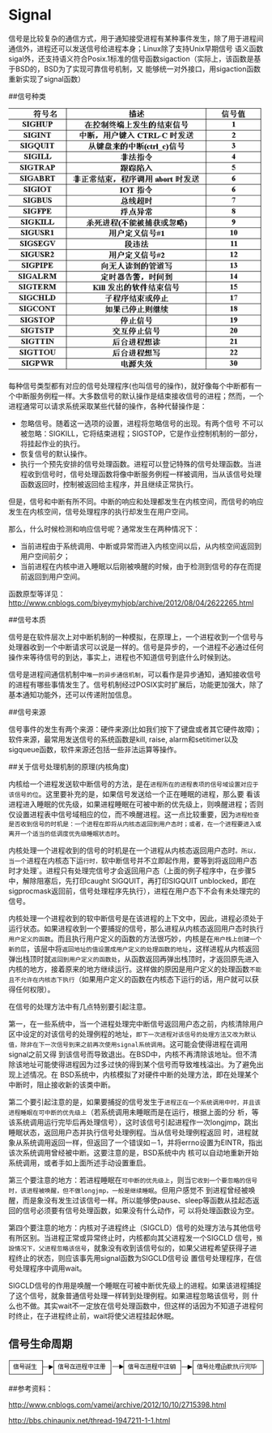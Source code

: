 # Signal




信号是比较复杂的通信方式，用于通知接受进程有某种事件发生，除了用于进程间通信外，进程还可以发送信号给进程本身；Linux除了支持Unix早期信号
语义函数sigal外，还支持语义符合Posix.1标准的信号函数sigaction（实际上，该函数是基于BSD的，BSD为了实现可靠信号机制，又
能够统一对外接口，用sigaction函数重新实现了signal函数）

##信号种类

![](images/2012110314401676.gif)

每种信号类型都有对应的信号处理程序(也叫信号的操作)，就好像每个中断都有一个中断服务例程一样。大多数信号的默认操作是结束接收信号的进程；然而，一个进程通常可以请求系统采取某些代替的操作，各种代替操作是：

- 忽略信号。随着这一选项的设置，进程将忽略信号的出现。有两个信号  不可以被忽略：SIGKILL，它将结束进程；SIGSTOP，它是作业控制机制的一部分，将挂起作业的执行。
- 恢复信号的默认操作。
- 执行一个预先安排的信号处理函数。进程可以登记特殊的信号处理函数。当进程收到信号时，信号处理函数将像中断服务例程一样被调用，当从该信号处理函数返回时，控制被返回给主程序，并且继续正常执行。

但是，信号和中断有所不同。中断的响应和处理都发生在内核空间，而信号的响应发生在内核空间，信号处理程序的执行却发生在用户空间。


那么，什么时候检测和响应信号呢？通常发生在两种情况下：

- 当前进程由于系统调用、中断或异常而进入内核空间以后，从内核空间返回到用户空间前夕；
- 当前进程在内核中进入睡眠以后刚被唤醒的时候，由于检测到信号的存在而提前返回到用户空间。


函数原型等详见：http://www.cnblogs.com/biyeymyhjob/archive/2012/08/04/2622265.html

##信号本质

信号是在软件层次上对中断机制的一种模拟，在原理上，一个进程收到一个信号与处理器收到一个中断请求可以说是一样的。信号是异步的，一个进程不必通过任何操作来等待信号的到达，事实上，进程也不知道信号到底什么时候到达。

信号是进程间通信机制中`唯一的异步通信机制`，可以看作是异步通知，通知接收信号的进程有哪些事情发生了。信号机制经过POSIX实时扩展后，功能更加强大，除了基本通知功能外，还可以传递附加信息。


##信号来源

信号事件的发生有两个来源：硬件来源(比如我们按下了键盘或者其它硬件故障)；软件来源，最常用发送信号的系统函数是kill, raise, alarm和setitimer以及sigqueue函数，软件来源还包括一些非法运算等操作。


##关于信号处理机制的原理(内核角度)

内核给一个进程发送软中断信号的方法，是在`进程所在的进程表项的信号域设置对应于该信号的位`。这里要补充的是，如果信号发送给一个正在睡眠的进程，那么要 看该进程进入睡眠的优先级，如果进程睡眠在可被中断的优先级上，则唤醒进程；否则仅设置进程表中信号域相应的位，而不唤醒进程。这一点比较重要，因为`进程检查是否收到信号的时机是：一个进程在即将从内核态返回到用户态时；或者，在一个进程要进入或离开一个适当的低调度优先级睡眠状态时`。    

内核处理一个进程收到的信号的时机是在一个进程从内核态返回用户态时`。所以，当一个`进程在内核态下运`行时，`软中断信号并不立即起作用，要等到将返回用户态时才处理`。进程只有处理完信号才会返回用户态（上面的例子程序中，在步骤5中，解除阻塞后，先打印caught SIGQUIT，再打印SIGQUIT unblocked，即在sigprocmask返回前，信号处理程序先执行），进程在用户态下不会有未处理完的信号。    

内核处理一个进程收到的软中断信号是在该进程的上下文中，因此，进程必须处于运行状态。如果进程收到一个要捕捉的信号，那么进程从内核态返回用户态时执行`用户定义的函数`。而且执行用户定义的函数的方法很巧妙，内核是在`用户栈上创建一个新的层`，该层中将`返回地址的值设置成用户定义的处理函数的地址`，这样进程从内核返回弹出栈顶时就`返回到用户定义的函数处`，从函数返回再弹出栈顶时，才返回原先进入内核的地方，接着原来的地方继续运行。这样做的原因是用户定义的处理函数`不能且不允许在内核态下执行`（如果用户定义的函数在内核态下运行的话，用户就可以获得任何权限）。

在信号的处理方法中有几点特别要引起注意。    

第一，在一些系统中，当一个进程处理完中断信号返回用户态之前，内核清除用户区中设定的对该信号的处理例程的地址，`即下一次进程对该信号的处理方法又改为默认值，除非在下一次信号到来之前再次使用signal系统调用`。这可能会使得进程在调用signal之前又得 到该信号而导致退出。在BSD中，内核不再清除该地址。但不清除该地址可能使得进程因为过多过快的得到某个信号而导致堆栈溢出。为了避免出现上述情况。在 BSD系统中，内核模拟了对硬件中断的处理方法，即在处理某个中断时，阻止接收新的该类中断。    

第二个要引起注意的是，如果要捕捉的信号发生于`进程正在一个系统调用中时，并且该进程睡眠在可中断的优先级上`（若系统调用未睡眠而是在运行，根据上面的分 析，等该系统调用运行完毕后再处理信号），这时该信号引起进程作一次longjmp，跳出睡眠状态，返回用户态并执行信号处理例程。当从信号处理例程返回 时，进程就象从系统调用返回一样，但返回了一个错误如－1，并将errno设置为EINTR，指出该次系统调用曾经被中断。这要注意的是，BSD系统中内 核可以自动地重新开始系统调用，或者手如上面所述手动设置重启。    

第三个要注意的地方：若进程睡眠在`可中断的优先级上`，则当`它收到一个要忽略的信号时，该进程被唤醒，但不做longjmp，一般是继续睡眠`。但用户感觉不 到进程曾经被唤醒，而是象没有发生过该信号一样。所以能够使pause、sleep等函数从挂起态返回的信号必须要有信号处理函数，如果没有什么动作，可 以将处理函数设为空。    

第四个要注意的地方：内核对子进程终止（SIGCLD）信号的处理方法与其他信号有所区别。当进程正常或异常终止时，内核都向其父进程发一个SIGCLD 信号，`預設情况下，父进程忽略该信号`，就象没有收到该信号似的，如果父进程希望获得子进程终止的状态，则应该事先用signal函数为SIGCLD信号设 置信号处理程序，在信号处理程序中调用wait。

SIGCLD信号的作用是唤醒一个睡眠在可被中断优先级上的进程。如果该进程捕捉了这个信号，就象普通信号处理一样转到处理例程。如果进程忽略该信号，则 什么也不做。其实wait不一定放在信号处理函数中，但这样的话因为不知道子进程何时终止，在子进程终止前，wait将使父进程挂起休眠。

## 信号生命周期


![](images/2012110315295486.gif)


##参考资料：

http://www.cnblogs.com/vamei/archive/2012/10/10/2715398.html

http://bbs.chinaunix.net/thread-1947211-1-1.html



